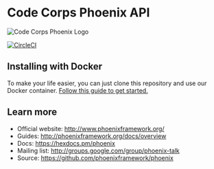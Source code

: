 # Code Corps Phoenix API

![Code Corps Phoenix Logo](https://d3pgew4wbk2vb1.cloudfront.net/images/github/code-corps-phoenix.png)

[![CircleCI](https://circleci.com/gh/code-corps/code-corps-phoenix.svg?style=svg)](https://circleci.com/gh/code-corps/code-corps-phoenix)

## Installing with Docker

To make your life easier, you can just clone this repository and use our Docker container. [Follow this guide to get started.](docs/INSTALLING.md)

## Learn more

  * Official website: http://www.phoenixframework.org/
  * Guides: http://phoenixframework.org/docs/overview
  * Docs: https://hexdocs.pm/phoenix
  * Mailing list: http://groups.google.com/group/phoenix-talk
  * Source: https://github.com/phoenixframework/phoenix
